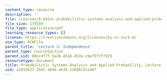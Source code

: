 ```yaml
---
content_type: resource
description: ''
file: /courses/6-041sc-probabilistic-systems-analysis-and-applied-probability-fall-2013/a2015627268f4846eb3b1368623ce46f_MIT6_041SCF13_L03.pdf
file_size: 175559
file_type: application/pdf
learning_resource_types: []
license: https://creativecommons.org/licenses/by-nc-sa/4.0/
ocw_type: OCWFile
parent_title: 'Lecture 3: Independence'
parent_type: CourseSection
parent_uid: 88ec4f7f-5a26-d2a6-d53a-cbe75f7f7929
resourcetype: Document
title: Probabilistic Systems Analysis and Applied Probability, Lecture 3
uid: a2015627-268f-4846-eb3b-1368623ce46f
---
```

